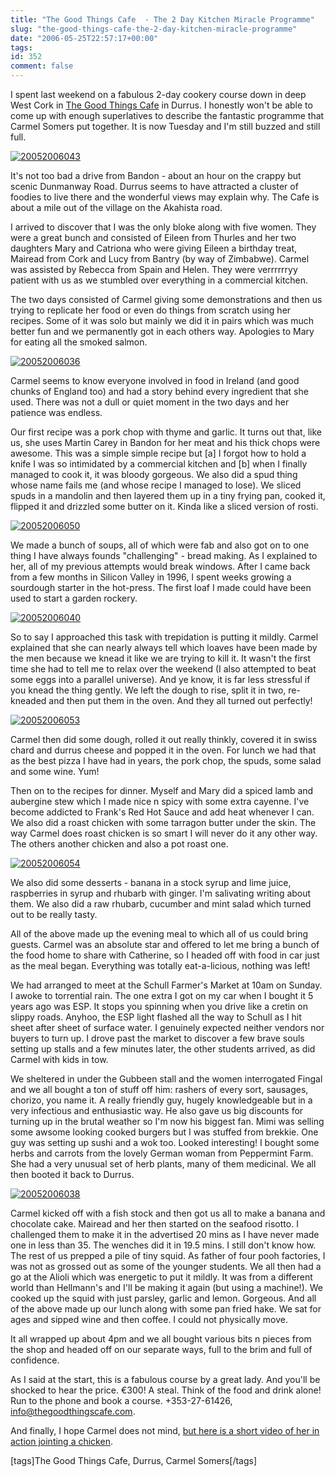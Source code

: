 ```yaml
---
title: "The Good Things Cafe  - The 2 Day Kitchen Miracle Programme"
slug: "the-good-things-cafe-the-2-day-kitchen-miracle-programme"
date: "2006-05-25T22:57:17+00:00"
tags:
id: 352
comment: false
---
```


I spent last weekend on a fabulous 2-day cookery course down in deep West Cork in [The Good Things Cafe](http://www.thegoodthingscafe.com/) in Durrus. I honestly won't be able to come up with enough superlatives to describe the fantastic programme that Carmel Somers put together. It is now Tuesday and I'm still buzzed and still full.

[![20052006043](http://static.flickr.com/45/150561542_4848485f4b.jpg)](http://www.flickr.com/photos/bandon1/150561542/ "Photo Sharing")

It's not too bad a drive from Bandon - about an hour on the crappy but scenic Dunmanway Road. Durrus seems to have attracted a cluster of foodies to live there and the wonderful views may explain why. The Cafe is about a mile out of the village on the Akahista road.

I arrived to discover that I was the only bloke along with five women. They were a great bunch and consisted of Eileen from Thurles and her two daughters Mary and Catriona who were giving Eileen a birthday treat, Mairead from Cork and Lucy from Bantry (by way of Zimbabwe). Carmel was assisted by Rebecca from Spain and Helen. They were verrrrrryy patient with us as we stumbled over everything in a commercial kitchen.

The two days consisted of Carmel giving some demonstrations and then us trying to replicate her food or even do things from scratch using her recipes. Some of it was solo but mainly we did it in pairs which was much better fun and we permanently got in each others way. Apologies to Mary for eating all the smoked salmon.

[![20052006036](http://static.flickr.com/56/150561068_0a421585ec.jpg)](http://www.flickr.com/photos/bandon1/150561068/ "Photo Sharing")

Carmel seems to know everyone involved in food in Ireland (and good chunks of England too) and had a story behind every ingredient that she used. There was not a dull or quiet moment in the two days and her patience was endless.

Our first recipe was a pork chop with thyme and garlic. It turns out that, like us, she uses Martin Carey in Bandon for her meat and his thick chops were awesome. This was a simple simple recipe but [a] I forgot how to hold a knife I was so intimidated by a commercial kitchen and [b] when I finally managed to cook it, it was bloody gorgeous. We also did a spud thing whose name fails me (and whose recipe I managed to lose). We sliced spuds in a mandolin and then layered them up in a tiny frying pan, cooked it, flipped it and drizzled some butter on it. Kinda like a sliced version of rosti.

[![20052006050](http://static.flickr.com/47/150560713_beb4b0c587.jpg)](http://www.flickr.com/photos/bandon1/150560713/ "Photo Sharing")

We made a bunch of soups, all of which were fab and also got on to one thing I have always founds "challenging"  - bread making. As I explained to her, all of my previous attempts would break windows. After I came back from a few months in Silicon Valley in 1996, I spent weeks growing a sourdough starter in the hot-press. The first loaf I made could have been used to start a garden rockery. 

[![20052006040](http://static.flickr.com/54/150561332_462be3d7de.jpg)](http://www.flickr.com/photos/bandon1/150561332/ "Photo Sharing")

So to say I approached this task with trepidation is putting it mildly. Carmel explained that she can nearly always tell which loaves have been made by the men because we knead it like we are trying to kill it. It wasn't the first time she had to tell me to relax over the weekend (I also attempted to beat some eggs into a parallel universe).  And ye know, it is far less stressful if you knead the thing gently. We left the dough to rise, split it in two, re-kneaded and then put them in the oven. And they all turned out perfectly!

[![20052006053](http://static.flickr.com/46/150560920_a6e6cae713.jpg)](http://www.flickr.com/photos/bandon1/150560920/ "Photo Sharing")

Carmel then did some dough, rolled it out really thinkly, covered it in swiss chard and durrus cheese and popped it in the oven. For lunch we had that as the best pizza I have had in years, the pork chop, the spuds, some salad and some wine. Yum!

Then on to the recipes for dinner. Myself and Mary did a spiced lamb and aubergine stew which I made nice n spicy with some extra cayenne. I've become addicted to Frank's Red Hot Sauce and add heat whenever I can.  We also did a roast chicken with some tarragon butter under the skin. The way Carmel does roast chicken is so smart I will never do it any other way. The others another chicken and also a pot roast one.

[![20052006054](http://static.flickr.com/52/150560994_7fe231a3c7.jpg)](http://www.flickr.com/photos/bandon1/150560994/ "Photo Sharing")

We also did some desserts - banana in a stock syrup and lime juice, raspberries in syrup and rhubarb with ginger. I'm salivating writing about them. We also did a raw rhubarb, cucumber and mint salad which turned out to be really tasty.

All of the above made up the evening meal to which all of us could bring guests. Carmel was an absolute star and offered to let me bring a bunch of the food home to share with Catherine, so I headed off with food in car just as the meal began. Everything was totally eat-a-licious, nothing was left!

We had arranged to meet at the Schull Farmer's Market at 10am on Sunday. I awoke to torrential rain. The one extra I got on my car when I bought it 5 years ago was ESP. It stops you spinning when you drive like a cretin on slippy roads. Anyhoo, the ESP light flashed all the way to Schull as I hit sheet after sheet of surface water. I genuinely expected neither vendors nor buyers to turn up. I drove past the market to discover a few brave souls setting up stalls and a few minutes later, the other students arrived, as did Carmel with kids in tow.

We sheltered in under the Gubbeen stall and the women interrogated Fingal and we all bought a ton of stuff off him: rashers of every sort, sausages, chorizo, you name it. A really friendly guy, hugely knowledgeable but in a very infectious and enthusiastic way. He also gave us big discounts for turning up in the brutal weather so I'm now his biggest fan. Mimi was selling some awsome looking cooked burgers but I was stuffed from brekkie. One guy was setting up sushi and a wok too. Looked interesting! I bought some herbs and carrots from the lovely German woman from Peppermint Farm. She had a very unusual set of herb plants, many of them medicinal. We all then booted it back to Durrus.

[![20052006038](http://static.flickr.com/45/150561204_dbc349b6e2.jpg)](http://www.flickr.com/photos/bandon1/150561204/ "Photo Sharing")

Carmel kicked off with a fish stock and then got us all to make a banana and chocolate cake. Mairead and her then started on the seafood risotto. I challenged them to make it in the advertised 20 mins as I have never made one in less than 35\. The wenches did it in 19.5 mins. I still don't know how. The rest of us prepped a pile of tiny squid. As father of four pooh factories, I was not as grossed out as some of the younger students. We all then had a go at the Alioli which was energetic to put it mildly. It was from a different world than Hellmann's and I'll be making it again (but using a machine!). We cooked up the squid with just parsley, garlic and lemon. Gorgeous. And all of the above made up our lunch along with some pan fried hake. We sat for ages and sipped wine and then coffee. I could not physically move.

It all wrapped up about 4pm and we all bought various bits n pieces from the shop and headed off on our separate ways, full to the brim and full of confidence.

As I said at the start, this is a fabulous course by a great lady. And you'll be shocked to hear the price. €300! A steal. Think of the food and drink alone! Run to the phone and book a course. +353-27-61426, info@thegoodthingscafe.com.

And finally, I hope Carmel does not mind, [but here is a short video of her in action jointing a chicken](http://www.youtube.com/watch?v=QrcJqWliXoQ).

[tags]The Good Things Cafe, Durrus, Carmel Somers[/tags]
